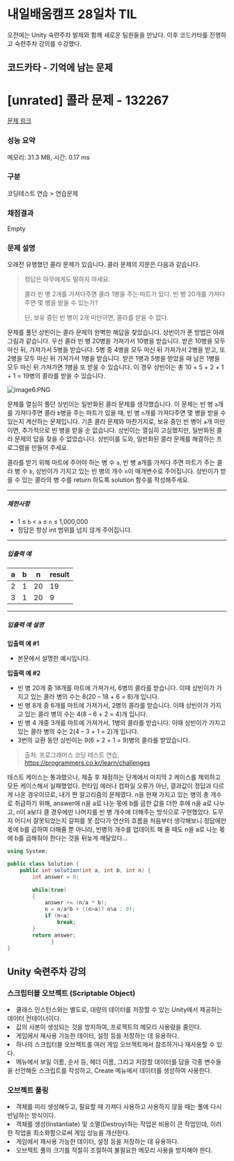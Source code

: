 # 내일배움캠프 28일차 TIL  
오전에는 Unity 숙련주차 발제와 함께 새로운 팀원들을 만났다. 이후 코드카타를 진행하고 숙련주차 강의를 수강했다.  

## 코드카타 - 기억에 남는 문제  
  # [unrated] 콜라 문제 - 132267 

[문제 링크](https://school.programmers.co.kr/learn/courses/30/lessons/132267) 

### 성능 요약

메모리: 31.3 MB, 시간: 0.17 ms

### 구분

코딩테스트 연습 > 연습문제

### 채점결과

Empty

### 문제 설명

<p>오래전 유행했던 콜라 문제가 있습니다. 콜라 문제의 지문은 다음과 같습니다.</p>

<blockquote>
<p>정답은 아무에게도 말하지 마세요.</p>

<p>콜라 빈 병 2개를 가져다주면 콜라 1병을 주는 마트가 있다. 빈 병 20개를 가져다주면 몇 병을 받을 수 있는가?</p>

<p>단, 보유 중인 빈 병이 2개 미만이면, 콜라를 받을 수 없다.</p>
</blockquote>

<p>문제를 풀던 상빈이는 콜라 문제의 완벽한 해답을 찾았습니다. 상빈이가 푼 방법은 아래 그림과 같습니다. 우선 콜라 빈 병 20병을 가져가서 10병을 받습니다. 받은 10병을 모두 마신 뒤, 가져가서 5병을 받습니다. 5병 중 4병을 모두 마신 뒤 가져가서 2병을 받고, 또 2병을 모두 마신 뒤 가져가서 1병을 받습니다. 받은 1병과 5병을 받았을 때 남은 1병을 모두 마신 뒤 가져가면 1병을 또 받을 수 있습니다. 이 경우 상빈이는 총 10 + 5 + 2 + 1 + 1 = 19병의 콜라를 받을 수 있습니다.</p>

<p><img src="https://grepp-programmers.s3.ap-northeast-2.amazonaws.com/files/production/95ce1c11-2f21-4248-8bfc-e330299cbb9a/image6.PNG" title="" alt="image6.PNG"></p>

<p>문제를 열심히 풀던 상빈이는 일반화된 콜라 문제를 생각했습니다. 이 문제는 빈 병 <code>a</code>개를 가져다주면 콜라 <code>b</code>병을 주는 마트가 있을 때, 빈 병 <code>n</code>개를 가져다주면 몇 병을 받을 수 있는지 계산하는 문제입니다. 기존 콜라 문제와 마찬가지로, 보유 중인 빈 병이 <code>a</code>개 미만이면, 추가적으로 빈 병을 받을 순 없습니다. 상빈이는 열심히 고심했지만, 일반화된 콜라 문제의 답을 찾을 수 없었습니다. 상빈이를 도와, 일반화된 콜라 문제를 해결하는 프로그램을 만들어 주세요.</p>

<p>콜라를 받기 위해 마트에 주어야 하는 병 수 <code>a</code>, 빈 병 a개를 가져다 주면 마트가 주는 콜라 병 수 <code>b</code>, 상빈이가 가지고 있는 빈 병의 개수 <code>n</code>이 매개변수로 주어집니다. 상빈이가 받을 수 있는 콜라의 병 수를 return 하도록 solution 함수를 작성해주세요.</p>

<hr>

<h5>제한사항</h5>

<ul>
<li>1 ≤ <code>b</code> &lt; <code>a</code> ≤ <code>n</code> ≤ 1,000,000</li>
<li>정답은 항상 int 범위를 넘지 않게 주어집니다.</li>
</ul>

<hr>

<h5>입출력 예</h5>
<table class="table">
        <thead><tr>
<th>a</th>
<th>b</th>
<th>n</th>
<th>result</th>
</tr>
</thead>
        <tbody><tr>
<td>2</td>
<td>1</td>
<td>20</td>
<td>19</td>
</tr>
<tr>
<td>3</td>
<td>1</td>
<td>20</td>
<td>9</td>
</tr>
</tbody>
      </table>
<hr>

<h5>입출력 예 설명</h5>

<p><strong>입출력 예 #1</strong></p>

<ul>
<li>본문에서 설명한 예시입니다.</li>
</ul>

<p><strong>입출력 예 #2</strong></p>

<ul>
<li>빈 병 20개 중 18개를 마트에 가져가서, 6병의 콜라를 받습니다. 이때 상빈이가 가지고 있는 콜라 병의 수는 8(20 – 18 + 6 = 8)개 입니다.</li>
<li>빈 병 8개 중 6개를 마트에 가져가서, 2병의 콜라를 받습니다. 이때 상빈이가 가지고 있는 콜라 병의 수는 4(8 – 6 + 2 = 4)개 입니다.</li>
<li>빈 병 4 개중 3개를 마트에 가져가서, 1병의 콜라를 받습니다. 이때 상빈이가 가지고 있는 콜라 병의 수는 2(4 – 3 + 1 = 2)개 입니다.</li>
<li>3번의 교환 동안 상빈이는 9(6 + 2 + 1 = 9)병의 콜라를 받았습니다.</li>
</ul>  

> 출처: 프로그래머스 코딩 테스트 연습, https://programmers.co.kr/learn/challenges  
 
테스트 케이스는 통과했으나, 제출 후 채점하는 단계에서 마지막 2 케이스를 제외하고 모든 케이스해서 실패했었다. 런타임 에러나 컴파일 오류가 아닌, 결과값이 정답과 다르게 나온 경우이므로, 내가 짠 알고리즘의 문제였다. n을 현재 가지고 있는 병의 총 개수로 취급하기 위해, answer에 n을 a로 나눈 몫에 b를 곱한 값을 더한 후에 n을 a로 나누고, n이 a보다 클 경우에만 나머지를 빈 병 개수에 더해주는 방식으로 구현했었다. 도무지 어디서 잘못되었는지 갈피를 못 잡다가 연산의 흐름을 처음부터 생각해보니 정답에만 몫에 b를 곱하여 더해줄 뿐 아니라, 빈병의 개수를 업데이트 해 줄 때도 n을 a로 나눈 몫에 b를 곱해줘야 한다는 것을 뒤늦게 깨달았다...  
```cs
using System;

public class Solution {
    public int solution(int a, int b, int n) {
        int answer = 0;
        
        while(true)
        {
            answer += (n/a * b);
            n = n/a*b + ((n>a)? n%a : 0);
            if (n<a)
                break;
        }
        return answer;
              }        
}
```
## Unity 숙련주차 강의  
### 스크립터블 오브젝트 (Scriptable Object)  
<li>클래스 인스턴스와는 별도로, 대량의 데이터를 저장할 수 있는 Unity에서 제공하는 데이터 컨테이너이다.</li>
<li>값의 사본이 생성되는 것을 방지하여, 프로젝트의 메모리 사용량을 줄인다.</li>
<li>게임에서 재사용 가능한 데이터, 설정 등을 저장하는 데 유용하다.</li>
<li>하나의 스크립터블 오브젝트를 여러 게임 오브젝트에서 참조하거나 재사용할 수 있다.</li>
<li>메뉴에서 보일 이름, 순서 등, 헤더 이름, 그리고 저장할 데이터를 담을 각종 변수들을 선언해둔 스크립트를 작성하고, Create 메뉴에서 데이터를 생성하여 사용한다.</li>  

### 오브젝트 풀링  
<li>객체를 미리 생성해두고, 필요할 때 가져다 사용하고 사용하지 않을 때는 풀에 다시 반납하는 방식이다.</li>
<li>객체를 생성(Instantiate) 및 소멸(Destroy)하는 작업은 비용이 큰 작업인데, 이러한 작업을 최소화함으로써 게임 성능을 개선한다.</li>
<li>게임에서 재사용 가능한 데이터, 설정 등을 저장하는 데 유용하다.</li>
<li>오브젝트 풀의 크기를 적절히 조절하여 불필요한 메모리 사용을 방지해야 한다.</li>


